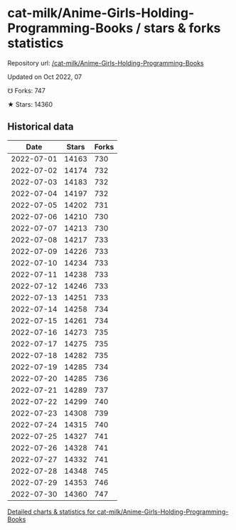 # cat-milk/Anime-Girls-Holding-Programming-Books / stars & forks statistics

Repository url: [/cat-milk/Anime-Girls-Holding-Programming-Books](https://github.com/cat-milk/Anime-Girls-Holding-Programming-Books)

Updated on Oct 2022, 07

☋ Forks: 747

★ Stars: 14360

## Historical data
| Date | Stars | Forks |
|------|-------|-------|
| 2022-07-01 | 14163 | 730 | 
| 2022-07-02 | 14174 | 732 | 
| 2022-07-03 | 14183 | 732 | 
| 2022-07-04 | 14197 | 732 | 
| 2022-07-05 | 14202 | 731 | 
| 2022-07-06 | 14210 | 730 | 
| 2022-07-07 | 14213 | 730 | 
| 2022-07-08 | 14217 | 733 | 
| 2022-07-09 | 14226 | 733 | 
| 2022-07-10 | 14234 | 733 | 
| 2022-07-11 | 14238 | 733 | 
| 2022-07-12 | 14246 | 733 | 
| 2022-07-13 | 14251 | 733 | 
| 2022-07-14 | 14258 | 734 | 
| 2022-07-15 | 14261 | 734 | 
| 2022-07-16 | 14273 | 735 | 
| 2022-07-17 | 14275 | 735 | 
| 2022-07-18 | 14282 | 735 | 
| 2022-07-19 | 14285 | 734 | 
| 2022-07-20 | 14285 | 736 | 
| 2022-07-21 | 14289 | 737 | 
| 2022-07-22 | 14299 | 740 | 
| 2022-07-23 | 14308 | 739 | 
| 2022-07-24 | 14315 | 740 | 
| 2022-07-25 | 14327 | 741 | 
| 2022-07-26 | 14328 | 741 | 
| 2022-07-27 | 14332 | 741 | 
| 2022-07-28 | 14348 | 745 | 
| 2022-07-29 | 14353 | 746 | 
| 2022-07-30 | 14360 | 747 | 


[Detailed charts & statistics for cat-milk/Anime-Girls-Holding-Programming-Books](https://reviewgithub.com/rep/cat-milk/Anime-Girls-Holding-Programming-Books)
